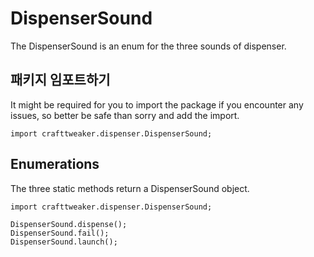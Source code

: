 # DispenserSound

The DispenserSound is an enum for the three sounds of dispenser.

## 패키지 임포트하기

It might be required for you to import the package if you encounter any issues, so better be safe than sorry and add the import.

`import crafttweaker.dispenser.DispenserSound;`

## Enumerations

The three static methods return a DispenserSound object.

```zenscript
import crafttweaker.dispenser.DispenserSound;

DispenserSound.dispense();
DispenserSound.fail();
DispenserSound.launch();
```
